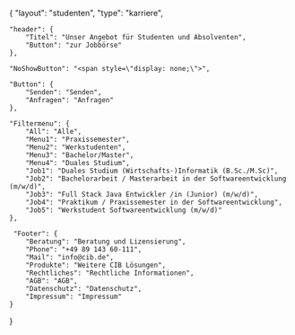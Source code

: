 {
	"layout": "studenten",
    "type": "karriere",

    "header": {
        "Titel": "Unser Angebot für Studenten und Absolventen",
        "Button": "zur Jobbörse"
    },

    "NoShowButton": "<span style=\"display: none;\">",

    "Button": {
        "Senden": "Senden",
        "Anfragen": "Anfragen"
    },

    "Filtermenu": {
        "All": "Alle",
        "Menu1": "Praxissemester",
        "Menu2": "Werkstudenten",
        "Menu3": "Bachelor/Master",
        "Menu4": "Duales Studium",
        "Job1": "Duales Studium (Wirtschafts-)Informatik (B.Sc./M.Sc)",
        "Job2": "Bachelorarbeit / Masterarbeit in der Softwareentwicklung (m/w/d)",
        "Job3": "Full Stack Java Entwickler /in (Junior) (m/w/d)",
        "Job4": "Praktikum / Praxissemester in der Softwareentwicklung",
        "Job5": "Werkstudent Softwareentwicklung (m/w/d)"
    },

     "Footer": {
        "Beratung": "Beratung und Lizensierung",
        "Phone": "+49 89 143 60-111",
        "Mail": "info@cib.de",
        "Produkte": "Weitere CIB Lösungen",
        "Rechtliches": "Rechtliche Informationen",
        "AGB": "AGB",
        "Datenschutz": "Datenschutz",
        "Impressum": "Impressum"  
    }


}
